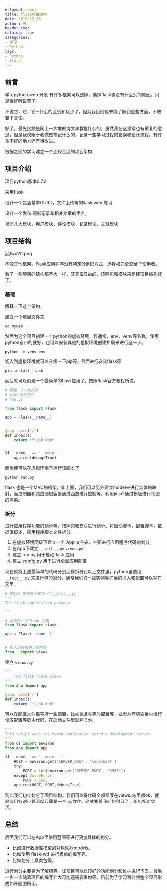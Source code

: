 ```yaml
---
erlayout: post
title: flask项目结构
date: 2019-12-15
author: 霁
header-img:
catalog: true
categories:
- 学习
- Python
tags:
- Python
- flask
---
```


## 前言

学习python web 开发 有许多框架可以选择，选择flask也没有什么别的原因，只是恰好听说罢了。

不说它，它，它···什么的区别和优点了。因为我目前也未能了解到这些方面，不敢妄下言论。

好了，最先接触是网上一大堆的博文和教程什么的。虽然我在这里写也有重复的意思，但是我仅限于我做做笔记什么的，记录一些学习过程的错误和设计流程。有许多不好的地方还有待改进。

根据之前的学习建立一个比较合适的项目架构

## 项目介绍

项目python版本3.7.2

采用flask

设计一个包涵基本CURD，文件上传等的flask web 练习

设计一个发布 	观影记录和相关文章的平台。

具体几大模块，用户模块，评论模块，记录模块，文章模块

## 项目结构

![lwxVtf.png](https://s2.ax1x.com/2020/01/04/lwxVtf.png)



不像其他框架，Flask应用程序没有特定的组织方式，选择权完全交给了使用者。

看了一些项目的结构都不大一样，其实蛮自由的，按照包和模块来组建项目结构好了。

### 基础

解释一下这个架构，

建立一个项目文件夹

```
cd myweb
```

然后为这个项目创建一个python的虚拟环境，我通常，env，venv等名称，使用python自带的就好，也可以安装其他的虚拟环境创建扩展来进行这一步。

```
python -m venv env
```

切入到虚拟环境就可以升级一下pip等，然后进行安装flask等

```
pip install flask
```

而后就可以创建一个最简单的flask应用了。按照flask官方教程所说。

```python
# 新建一个.py文件
# 比如 运行文件
# run.py

from flask import Flask

app = Flask(__name__)


@app.route('/')
def index():
    return "flask web"


if __name__ == '__main__':
    app.run(debug=True)
```

而后便可以在虚拟环境下运行该脚本了

```
python run.py
```

flask 也是一个MVC的框架，如上图，我们可以另外建立model来进行实体的映射，而控制器和路由则很容易通过函数进行控制等，利用jinja2通过模版进行视图的渲染。



### 拆分

进行应用程序功能的划分等，按照包和模块进行划分。将启动脚本，配置脚本，数据库脚本，应用程序脚本文件拆分。

1. 在虚拟环境同级下建立一个 App 文件夹，主要进行应用程序代码的划分。
2. 在App下建立 `__init__.py`    `views.py`
3. 建立 run.py 用于启动flask 应用
4. 建立 config.py 用于进行全局应用配置

现在就将上述最简单的代码分别迁移拆分到以上文件里，python里使用`__init__.py` 来进行包的划分，通常我们的一些实例等扩展的引入和配置可以写在这里。

```python
# 在App 文件夹下建立一个__init__.py
"""
The flask application package.

"""

# 实例化一个flask 应用
from flask import Flask

app = Flask(__name__)


# 引入当前模块下的内容
from . import views

```

建立  `views.py`

```python
"""
	The flask route views
"""
from App import app

@app.route('/')
def index():
    return "flask web"
```

可以在配置文件里写好一些配置，比如数据库等的配置等，或者从环境变量中进行读取配置等脚本代码，在启动文件里就照旧ok

```python
"""
This script runs the Myweb application using a development server.
"""
from os import environ
from App import app

if __name__ == '__main__':
    HOST = environ.get('SERVER_HOST', 'localhost')
    try:
        PORT = int(environ.get('SERVER_PORT', '5555'))
    except ValueError:
        PORT = 5555
    app.run(HOST, PORT,debug=True)

```

到此我们初步划分了项目结构。我们可以将代码全部都写在views.py里都ok，就是应用特别小甚至就只需要一个.py文件。这就要看我们的项目了，所以相对灵活。

## 总结

后面我们可以在App里使用蓝图等进行更加具体的划分。

- 比如进行数据库模型的对象映射models。
- 比如使用 flask-wtf  进行表单的编写等。
- 比如划分工具类包等。

进行划分主要是为了解耦等。让项目可以比较好的功能划分和维护进行下去。最后一步一步随着项目的编写壮大可能还需要重构等。目前为了学习暂时将整个项目形成如开题图所示。
